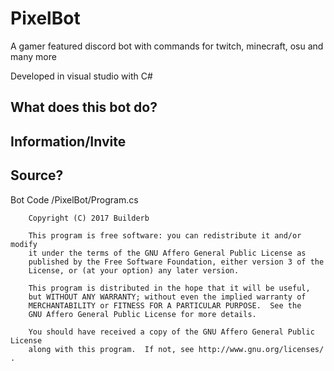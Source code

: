 # PixelBot
A gamer featured discord bot with commands for twitch, minecraft, osu and many more

Developed in visual studio with C#

## What does this bot do?

## Information/Invite

## Source?
Bot Code /PixelBot/Program.cs

```
    Copyright (C) 2017 Builderb

    This program is free software: you can redistribute it and/or modify
    it under the terms of the GNU Affero General Public License as
    published by the Free Software Foundation, either version 3 of the
    License, or (at your option) any later version.

    This program is distributed in the hope that it will be useful,
    but WITHOUT ANY WARRANTY; without even the implied warranty of
    MERCHANTABILITY or FITNESS FOR A PARTICULAR PURPOSE.  See the
    GNU Affero General Public License for more details.

    You should have received a copy of the GNU Affero General Public License
    along with this program.  If not, see http://www.gnu.org/licenses/ .
```
